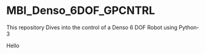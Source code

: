 # MBI_Denso_6DOF_GPCNTRL
This repository Dives into the control of a Denso 6 DOF Robot using Python-3

Hello
